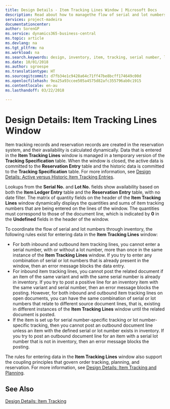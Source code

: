 ```yaml
---
title: Design Details - Item Tracking Lines Window | Microsoft Docs
description: Read about how to managethe flow of serial and lot numbers in your inventory.
services: project-madeira
documentationcenter: 
author: SorenGP
ms.service: dynamics365-business-central
ms.topic: article
ms.devlang: na
ms.tgt_pltfrm: na
ms.workload: na
ms.search.keywords: design, inventory, item, tracking, serial number, lot number
ms.date: 10/01/2018
ms.author: sgroespe
ms.translationtype: HT
ms.sourcegitcommit: d7fb34e1c9428a64c71ff47be8bcff174649c00d
ms.openlocfilehash: 9ea25a93ccee505a4575d82afc355796ab0c1915
ms.contentlocale: en-au
ms.lasthandoff: 03/22/2018

---
```

# <a name="design-details-item-tracking-lines-window"></a>Design Details: Item Tracking Lines Window
Item tracking records and reservation records are created in the reservation system, and their availability is calculated dynamically. Data that is entered in the **Item Tracking Lines** window is managed in a temporary version of the **Tracking Specification** table. When the window is closed, the active data is committed to the **Reservation Entry** table and the historic data is committed to the **Tracking Specification** table. For more information, see [Design Details: Active versus Historic Item Tracking Entries](design-details-active-versus-historic-item-tracking-entries.md).  
  
Lookups from the **Serial No.** and **Lot No.** fields show availability based on both the **Item Ledger Entry** table and the **Reservation Entry** table, with no date filter. The matrix of quantity fields on the header of the **Item Tracking Lines** window dynamically displays the quantities and sums of item tracking numbers that are being entered on the lines of the window. The quantities must correspond to those of the document line, which is indicated by **0** in the **Undefined** fields in the header of the window.  
  
To coordinate the flow of serial and lot numbers through inventory, the following rules exist for entering data in the **Item Tracking Lines** window:  
  
* For both inbound and outbound item tracking lines, you cannot enter a serial number, with or without a lot number, more than once in the same instance of the **Item Tracking Lines** window. If you try to enter any combination of serial or lot numbers that is already present in the window, then an error message blocks the data entry.  
* For inbound item tracking lines, you cannot post the related document if an item of the same variant and with the same serial number is already in inventory. If you try to post a positive line for an inventory item with the same variant and serial number, then an error message blocks the posting. However, for both inbound and outbound item tracking lines on open documents, you can have the same combination of serial or lot numbers that relate to different source document lines, that is, existing in different instances of the **Item Tracking Lines** window until the related document is posted.  
* If the item is set up for serial number-specific tracking or lot number- specific tracking, then you cannot post an outbound document line unless an item with the defined serial or lot number exists in inventory. If you try to post an outbound document line for an item with a serial lot number that is not in inventory, then an error message blocks the posting.  
  
The rules for entering data in the **Item Tracking Lines** window also support the coupling principles that govern order tracking, planning, and reservation. For more information, see [Design Details: Item Tracking and Planning](design-details-item-tracking-and-planning.md).  
  
## <a name="see-also"></a>See Also  
[Design Details: Item Tracking](design-details-item-tracking.md)
